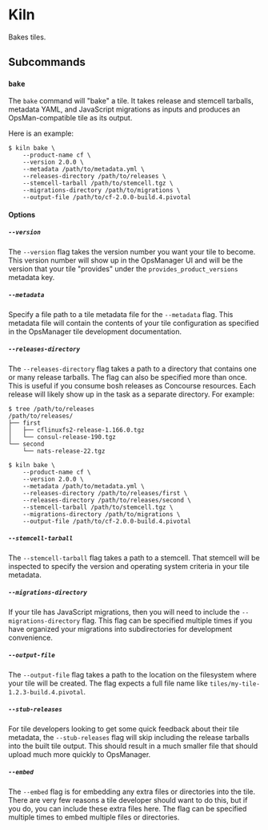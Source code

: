 # Kiln

Bakes tiles.

## Subcommands

### `bake`

The `bake` command will "bake" a tile. It takes release and stemcell tarballs,
metadata YAML, and JavaScript migrations as inputs and produces an
OpsMan-compatible tile as its output.

Here is an example:
```
$ kiln bake \
    --product-name cf \
    --version 2.0.0 \
    --metadata /path/to/metadata.yml \
    --releases-directory /path/to/releases \
    --stemcell-tarball /path/to/stemcell.tgz \
    --migrations-directory /path/to/migrations \
    --output-file /path/to/cf-2.0.0-build.4.pivotal
```

#### Options

##### `--version`

The `--version` flag takes the version number you want your tile to become. This
version number will show up in the OpsManager UI and will be the version that
your tile "provides" under the `provides_product_versions` metadata key.

##### `--metadata`

Specify a file path to a tile metadata file for the `--metadata` flag. This
metadata file will contain the contents of your tile configuration as specified
in the OpsManager tile development documentation.

##### `--releases-directory`

The `--releases-directory` flag takes a path to a directory that contains one or
many release tarballs. The flag can also be specified more than once. This is
useful if you consume bosh releases as Concourse resources. Each release will
likely show up in the task as a separate directory. For example:
```
$ tree /path/to/releases
/path/to/releases/
├── first
│   ├── cflinuxfs2-release-1.166.0.tgz
│   └── consul-release-190.tgz
└── second
    └── nats-release-22.tgz

$ kiln bake \
    --product-name cf \
    --version 2.0.0 \
    --metadata /path/to/metadata.yml \
    --releases-directory /path/to/releases/first \
    --releases-directory /path/to/releases/second \
    --stemcell-tarball /path/to/stemcell.tgz \
    --migrations-directory /path/to/migrations \
    --output-file /path/to/cf-2.0.0-build.4.pivotal
```

##### `--stemcell-tarball`

The `--stemcell-tarball` flag takes a path to a stemcell. That stemcell will be
inspected to specify the version and operating system criteria in your tile
metadata.

##### `--migrations-directory`

If your tile has JavaScript migrations, then you will need to include the
`--migrations-directory` flag. This flag can be specified multiple times if you
have organized your migrations into subdirectories for development convenience.

##### `--output-file`

The `--output-file` flag takes a path to the location on the filesystem where
your tile will be created. The flag expects a full file name like
`tiles/my-tile-1.2.3-build.4.pivotal`.

##### `--stub-releases`

For tile developers looking to get some quick feedback about their tile
metadata, the `--stub-releases` flag will skip including the release tarballs
into the built tile output. This should result in a much smaller file that
should upload much more quickly to OpsManager.

##### `--embed`

The `--embed` flag is for embedding any extra files or directories into the
tile. There are very few reasons a tile developer should want to do this, but if
you do, you can include these extra files here. The flag can be specified
multiple times to embed multiple files or directories.
